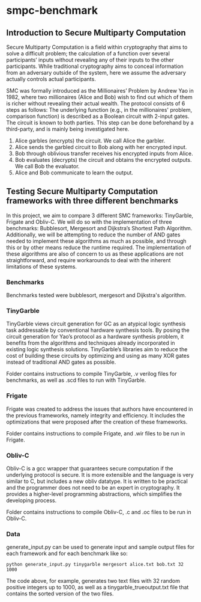 # smpc-benchmark
## Introduction to Secure Multiparty Computation
Secure Multiparty Computation is a field within cryptography that aims to solve a difficult problem; the calculation of a function over several participants’ inputs without revealing any of their inputs to the other participants. While traditional cryptography aims to conceal information from an adversary outside of the system, here we assume the adversary actually controls actual participants. 

SMC was formally introduced as the Millionaires’ Problem by Andrew Yao in 1982, where two millionaires (Alice and Bob) wish to find out which of them is richer without revealing their actual wealth. The protocol consists of 6 steps as follows:
The underlying function (e.g., in the millionaires' problem, comparison function) is described as a Boolean circuit with 2-input gates. The circuit is known to both parties. This step can be done beforehand by a third-party, and is mainly being investigated here.

1. Alice garbles (encrypts) the circuit. We call Alice the garbler.
2. Alice sends the garbled circuit to Bob along with her encrypted input.
3. Bob through oblivious transfer receives his encrypted inputs from Alice.
4. Bob evaluates (decrypts) the circuit and obtains the encrypted outputs. We call Bob the evaluator.
5. Alice and Bob communicate to learn the output.

## Testing Secure Multiparty Computation frameworks with three different benchmarks

In this project, we aim to compare 3 different SMC frameworks: TinyGarble, Frigate and Obliv-C. We will do so with the implementation of three benchmarks: Bubblesort, Mergesort and Dijkstra’s Shortest Path Algorithm. Additionally, we will be attempting to reduce the number of AND gates needed to implement these algorithms as much as possible, and through this or by other means reduce the runtime required. The implementation of these algorithms are also of concern to us as these applications are not straightforward, and require workarounds to deal with the inherent limitations of these systems.

### Benchmarks
Benchmarks tested were bubblesort, mergesort and Dijkstra's algorithm. 

### TinyGarble
TinyGarble views circuit generation for GC as an atypical logic synthesis task addressable by conventional hardware synthesis tools. By posing the circuit generation for Yao’s protocol as a hardware synthesis problem, it benefits from the algorithms and techniques already incorporated in existing logic synthesis solutions. TinyGarble’s libraries aim to reduce the cost of building these circuits by optimizing and using as many XOR gates instead of traditional AND gates as possible.

Folder contains instructions to compile TinyGarble, .v verilog files for benchmarks, as well as .scd files to run with TinyGarble.

### Frigate
Frigate was created to address the issues that authors have encountered in the previous frameworks, namely integrity and efficiency. It includes the optimizations that were proposed after the creation of these frameworks.

Folder contains instructions to compile Frigate, and .wir files to be run in Frigate.

### Obliv-C
Obliv-C is a gcc wrapper that guarantees secure computation if the underlying protocol is secure. It is more extensible and the language is very similar to C, but includes a new obliv datatype. It is written to be practical and the programmer does not need to be an expert in cryptography. It provides a higher-level programming abstractions, which simplifies the developing process. 

Folder contains instructions to compile Obliv-C, .c and .oc files to be run in Obliv-C.

### Data
generate_input.py can be used to generate input and sample output files for each framework and for each benchmark like so:
```
python generate_input.py tinygarble mergesort alice.txt bob.txt 32 1000
````
The code above, for example, generates two text files with 32 random positive integers up to 1000, as well as a tinygarble_trueoutput.txt file that contains the sorted version of the two files.
